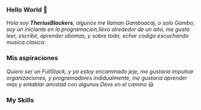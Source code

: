 ### Hello World 👋

*Hola soy **TheriusBlackers**, algunos me llaman Gamboacaj, o solo Gambo; soy un iniciante en la programacion,llevo alrededor de un año, me gusta leer, escribir, aprender idiomas, y sobre todo, echar codigo escuchando musica clasica*

### Mis aspiraciones

*Quiero ser un FullStack, y ya estoy encaminado jeje, me gustaria impulsar organizaciones, y programadores indidualmente, me gustaria aprender mas y entablar amistad con algunos Devs en el camino* 😃

### My Skills
